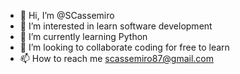 - 👋 Hi, I’m @SCassemiro
- 👀 I’m interested in learn software development
- 🌱 I’m currently learning Python
- 💞️ I’m looking to collaborate coding for free to learn
- 📫 How to reach me scassemiro87@gmail.com

<!---
SCassemiro/SCassemiro is a ✨ special ✨ repository because its `README.md` (this file) appears on your GitHub profile.
You can click the Preview link to take a look at your changes.
--->
